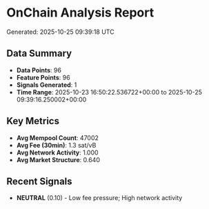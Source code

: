 # OnChain Analysis Report
Generated: 2025-10-25 09:39:18 UTC

## Data Summary
- **Data Points**: 96
- **Feature Points**: 96
- **Signals Generated**: 1
- **Time Range**: 2025-10-23 16:50:22.536722+00:00 to 2025-10-25 09:39:16.250002+00:00

## Key Metrics
- **Avg Mempool Count**: 47002
- **Avg Fee (30min)**: 1.3 sat/vB
- **Avg Network Activity**: 1.000
- **Avg Market Structure**: 0.640

## Recent Signals
- **NEUTRAL** (0.10) - Low fee pressure; High network activity
